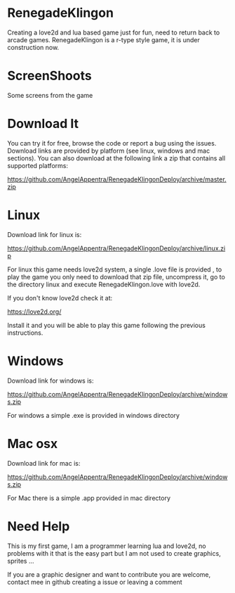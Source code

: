 RenegadeKlingon
===============

Creating a love2d and lua based game just for fun, need to return back to arcade games. RenegadeKlingon is a r-type style game,
it is under construction now.

ScreenShoots
=============

Some screens from the game

Download It
===========

You can try it for free, browse the code or report a bug using the issues.
Download links are provided by platform (see linux, windows and mac sections).
You can also download at the following link a zip that contains all supported platforms:

https://github.com/AngelAppentra/RenegadeKlingonDeploy/archive/master.zip


Linux
===========

Download link for linux is:

https://github.com/AngelAppentra/RenegadeKlingonDeploy/archive/linux.zip

For linux this game needs love2d system, a single .love file is provided , to play the game you only need 
to download that zip file, uncompress it,
go to the directory linux and execute RenegadeKlingon.love with love2d.

If you don't know love2d check it at:

https://love2d.org/

Install it and you will be able to play this game following the previous instructions.

Windows
===========

Download link for windows is:

https://github.com/AngelAppentra/RenegadeKlingonDeploy/archive/windows.zip

For windows a simple .exe is provided in windows directory


Mac osx
===========

Download link for mac is:

https://github.com/AngelAppentra/RenegadeKlingonDeploy/archive/windows.zip

For Mac there is a simple .app provided in mac directory


Need Help
==========

This is my first game, I am a programmer learning lua and love2d, no problems with it that is the easy part but I am not used to create graphics,
sprites ...

If you are a graphic designer and want to contribute you are welcome, contact mee in github creating a issue or leaving a comment
